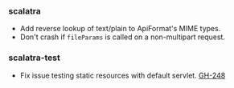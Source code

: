 ### scalatra
* Add reverse lookup of text/plain to ApiFormat's MIME types.
* Don't crash if `fileParams` is called on a non-multipart request.

### scalatra-test
* Fix issue testing static resources with default servlet. [GH-248](http://github.com/scalatra/scalatra/issues/248)
